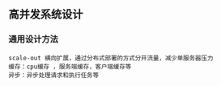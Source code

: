 ## 高并发系统设计
### 通用设计方法
    scale-out 横向扩展，通过分布式部署的方式分开流量，减少单服务器压力
    缓存：cpu缓存 ，服务端缓存，客户端缓存等
    异步：异步处理请求和执行任务等
 
 
    